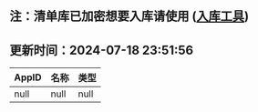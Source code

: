 ## 注：清单库已加密想要入库请使用 ([入库工具](https://github.com/BlankTMing/ManifestAutoUpdate/releases))

## 更新时间：2024-07-18 23:51:56
| AppID | 名称 | 类型  |
| :-------------------- | :----------------------------- | :----------- |
| null | null| null |
